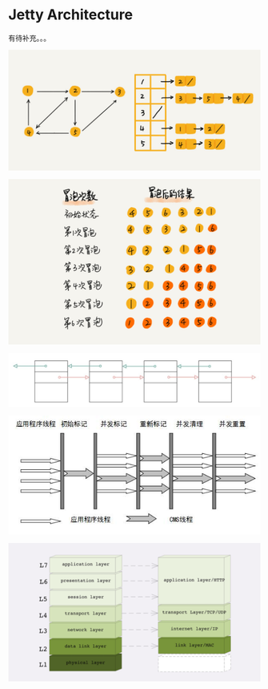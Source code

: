 # Jetty Architecture

有待补充。。。

![](../../.gitbook/assets/image%20%28212%29.png)

![](../../.gitbook/assets/image%20%28141%29.png)

![](../../.gitbook/assets/image%20%2837%29.png)

![](../../.gitbook/assets/image%20%28218%29.png)

![](../../.gitbook/assets/image%20%28196%29.png)



